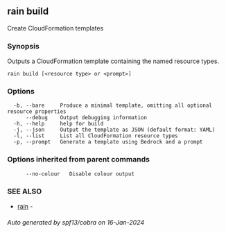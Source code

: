 ## rain build

Create CloudFormation templates

### Synopsis

Outputs a CloudFormation template containing the named resource types.

```
rain build [<resource type> or <prompt>]
```

### Options

```
  -b, --bare     Produce a minimal template, omitting all optional resource properties
      --debug    Output debugging information
  -h, --help     help for build
  -j, --json     Output the template as JSON (default format: YAML)
  -l, --list     List all CloudFormation resource types
  -p, --prompt   Generate a template using Bedrock and a prompt
```

### Options inherited from parent commands

```
      --no-colour   Disable colour output
```

### SEE ALSO

* [rain](index.md)	 - 

###### Auto generated by spf13/cobra on 16-Jan-2024
